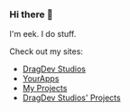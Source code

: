 ### Hi there 👋

I'm eek.
I do stuff.

<!-- ace, male, 14 (at the moment, who knows when I'll update this), HS, far too much time on my hands. My discord is eek#7574. hmu, I like chatting -->

Check out my sites:
* [DragDev Studios](https://beta.dragdev.xyz)
* [YourApps](https://yourapps.cyou)
* [My Projects](https://github.com/EEKIM10?tab=repositories)
* [DragDev Studios' Projects](https://github.com/dragdev-studios)
